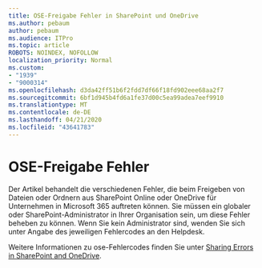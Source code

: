 ```yaml
---
title: OSE-Freigabe Fehler in SharePoint und OneDrive
ms.author: pebaum
author: pebaum
ms.audience: ITPro
ms.topic: article
ROBOTS: NOINDEX, NOFOLLOW
localization_priority: Normal
ms.custom:
- "1939"
- "9000314"
ms.openlocfilehash: d3da42ff51b6f2fdd7df66f18fd902eee68aa2f7
ms.sourcegitcommit: 6bf1d945b4fd6a1fe37d00c5ea99adea7eef9910
ms.translationtype: MT
ms.contentlocale: de-DE
ms.lasthandoff: 04/21/2020
ms.locfileid: "43641783"
---
```

# <a name="ose-sharing-errors"></a>OSE-Freigabe Fehler

Der Artikel behandelt die verschiedenen Fehler, die beim Freigeben von Dateien oder Ordnern aus SharePoint Online oder OneDrive für Unternehmen in Microsoft 365 auftreten können. Sie müssen ein globaler oder SharePoint-Administrator in Ihrer Organisation sein, um diese Fehler beheben zu können. Wenn Sie kein Administrator sind, wenden Sie sich unter Angabe des jeweiligen Fehlercodes an den Helpdesk.

Weitere Informationen zu ose-Fehlercodes finden Sie unter [Sharing Errors in SharePoint and OneDrive](https://docs.microsoft.com/sharepoint/sharepoint-onedrive-error-message).
